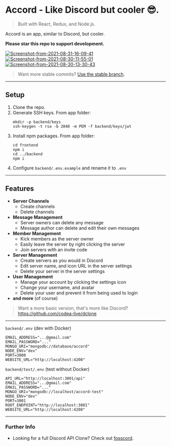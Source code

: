 # Accord - Like Discord but cooler 😎.

> Built with React, Redux, and Node.js.

Accord is an app, similar to Discord, but cooler.

**Please star this repo to support development.**

<a href="https://ibb.co/kgndDwd"><img src="https://i.ibb.co/N6h4NJ4/Screenshot-from-2021-08-31-16-09-41.png" alt="Screenshot-from-2021-08-31-16-09-41" border="0" /></a>
<a href="https://ibb.co/st2q2B0"><img src="https://i.ibb.co/fQ2H2ch/Screenshot-from-2021-08-30-11-55-01.png" alt="Screenshot-from-2021-08-30-11-55-01" border="0" /></a>
<a href="https://ibb.co/SydPgTY"><img src="https://i.ibb.co/qjWd8Gq/Screenshot-from-2021-08-30-13-30-43.png" alt="Screenshot-from-2021-08-30-13-30-43" border="0" /></a>

> Want more stable commits? [Use the stable branch](/tree/v2-stable).

---

## Setup

1. Clone the repo.
2. Generate SSH keys.
   From app folder:
   ```
   mkdir -p backend/keys
   ssh-keygen -t rsa -b 2048 -m PEM -f backend/keys/jwt
   ```
3. Install npm packages.
   From app folder:
   ```
   cd frontend
   npm i
   cd ../backend
   npm i
   ```
4. Configure `backend/.env.example` and rename it to `.env`

---

## Features

- **Server Channels**
  - Create channels
  - Delete channels
- **Message Management**
  - Server owners can delete any message
  - Message author can delete and edit their own messages
- **Member Management**
  - Kick members as the server owner
  - Easily leave the server by right clicking the server
  - Join servers with an invite code
- **Server Management**
  - Create servers as you would in Discord
  - Edit server name, and icon URL in the server settings
  - Delete your server in the server settings
- **User Management**
  - Manage your account by clicking the settings icon
  - Change your username, and avatar
  - Delete your user and prevent it from being used to login
- **and more** (of course)

> Want a more basic version, that's more like Discord?
> https://github.com/codea-live/dclone

---

`backend/.env`
(dev with Docker)

```
EMAIL_ADDRESS="...@gmail.com"
EMAIL_PASSWORD="..."
MONGO_URI="mongodb://database/accord"
NODE_ENV="dev"
PORT=3000
WEBSITE_URL="http://localhost:4200"
```

`backend/test/.env`
(test without Docker)

```
API_URL="http://localhost:3001/api"
EMAIL_ADDRESS="...@gmail.com"
EMAIL_PASSWORD="..."
MONGO_URI="mongodb://localhost/accord-test"
NODE_ENV="dev"
PORT=3001
ROOT_ENDPOINT="http://localhost:3001"
WEBSITE_URL="http://localhost:4200"
```

---

### Further Info

- Looking for a full Discord API Clone? Check out [fosscord](https://github.com/fosscord/fosscord).
